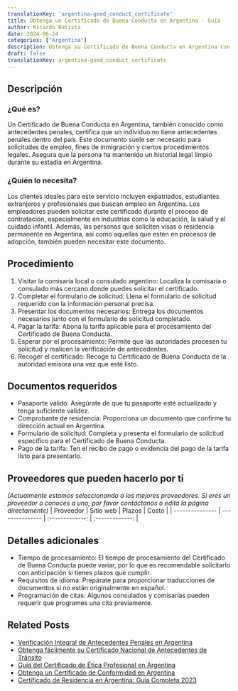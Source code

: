 ```yaml
---
translationKey: 'argentina-good_conduct_certificate'
title: Obtenga un Certificado de Buena Conducta en Argentina - Guía
author: Ricardo Batista
date: 2024-06-24
categories: ["Argentina"]
description: Obtenga su Certificado de Buena Conducta en Argentina con nuestra detallada guía sobre el proceso, los documentos necesarios y la elegibilidad.
draft: false
translationKey: argentina-good_conduct_certificate
---
```


## Descripción
### ¿Qué es?
Un Certificado de Buena Conducta en Argentina, también conocido como antecedentes penales, certifica que un individuo no tiene antecedentes penales dentro del país. Este documento suele ser necesario para solicitudes de empleo, fines de inmigración y ciertos procedimientos legales. Asegura que la persona ha mantenido un historial legal limpio durante su estadía en Argentina.

### ¿Quién lo necesita?
Los clientes ideales para este servicio incluyen expatriados, estudiantes extranjeros y profesionales que buscan empleo en Argentina. Los empleadores pueden solicitar este certificado durante el proceso de contratación, especialmente en industrias como la educación, la salud y el cuidado infantil. Además, las personas que soliciten visas o residencia permanente en Argentina, así como aquellas que estén en procesos de adopción, también pueden necesitar este documento.

## Procedimiento

1. Visitar la comisaría local o consulado argentino: Localiza la comisaría o consulado más cercano donde puedes solicitar el certificado.
2. Completar el formulario de solicitud: Llena el formulario de solicitud requerido con la información personal precisa.
3. Presentar los documentos necesarios: Entrega los documentos necesarios junto con el formulario de solicitud completado.
4. Pagar la tarifa: Abona la tarifa aplicable para el procesamiento del Certificado de Buena Conducta.
5. Esperar por el procesamiento: Permite que las autoridades procesen tu solicitud y realicen la verificación de antecedentes.
6. Recoger el certificado: Recoge tu Certificado de Buena Conducta de la autoridad emisora una vez que esté listo.

## Documentos requeridos

- Pasaporte válido: Asegúrate de que tu pasaporte esté actualizado y tenga suficiente validez.
- Comprobante de residencia: Proporciona un documento que confirme tu dirección actual en Argentina.
- Formulario de solicitud: Completa y presenta el formulario de solicitud específico para el Certificado de Buena Conducta.
- Pago de la tarifa: Ten el recibo de pago o evidencia del pago de la tarifa listo para presentarlo.

## Proveedores que pueden hacerlo por ti
_(Actualmente estamos seleccionando a los mejores proveedores. Si eres un proveedor o conoces a uno, por favor contáctanos o edita la página directamente)_
| Proveedor       |     Sitio web    |     Plazos       |       Costo     |
| --------------- | ---------------  |  :-------------: | :-------------: |

## Detalles adicionales

- Tiempo de procesamiento: El tiempo de procesamiento del Certificado de Buena Conducta puede variar, por lo que es recomendable solicitarlo con anticipación si tienes plazos que cumplir.
- Requisitos de idioma: Prepárate para proporcionar traducciones de documentos si no están originalmente en español.
- Programación de citas: Algunos consulados y comisarías pueden requerir que programes una cita previamente.
## Related Posts

- [Verificación Integral de Antecedentes Penales en Argentina](https://tramitit.com/es/guides/argentina/certificado_de_antecedentes_penales/)
- [Obtenga fácilmente su Certificado Nacional de Antecedentes de Tránsito](https://tramitit.com/es/guides/argentina/certificado_cenat/)
- [Guía del Certificado de Ética Profesional en Argentina](https://tramitit.com/es/guides/argentina/certificado_de_ética_profesional/)
- [Obtenga un Certificado de Conformidad en Argentina](https://tramitit.com/es/guides/argentina/certificado_de_idoneidad/)
- [Certificado de Residencia en Argentina: Guía Completa 2023](https://tramitit.com/es/guides/argentina/certificado_de_domicilio/)
